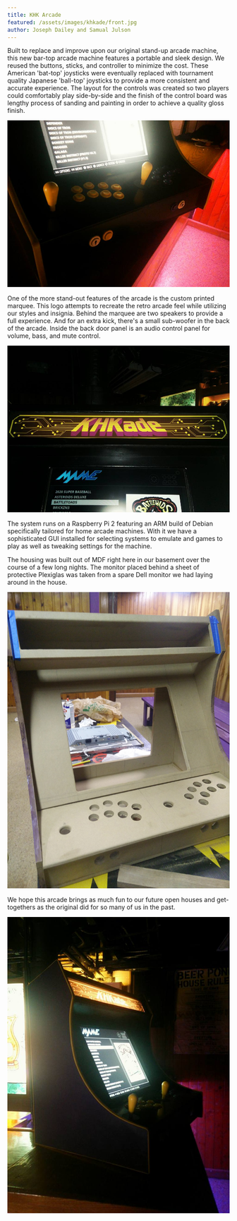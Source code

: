 ```yaml
---
title: KHK Arcade
featured: /assets/images/khkade/front.jpg
author: Joseph Dailey and Samual Julson
---
```

Built to replace and improve upon our original stand-up arcade machine, this new bar-top arcade machine features a portable and sleek design. We reused the buttons, sticks, and controller to minimize the cost. These American 'bat-top' joysticks were eventually replaced with tournament quality Japanese 'ball-top' joysticks to provide a more consistent and accurate experience. The layout for the controls was created so two players could comfortably play side-by-side and the finish of the control board was lengthy process of sanding and painting in order to achieve a quality gloss finish.


<span class="image"><img src="/assets/images/khkade/controls.jpg" alt="Arcade control panel" /></span>

One of the more stand-out features of the arcade is the custom printed marquee. This logo attempts to recreate the retro arcade feel while utilizing our styles and insignia. Behind the marquee are two speakers to provide a full experience. And for an extra kick, there's a small sub-woofer in the back of the arcade. Inside the back door panel is an audio control panel for volume, bass, and mute control.

<span class="image"><img src="/assets/images/khkade/marquee.jpg" alt="Arcade marquee" /></span>

The system runs on a Raspberry Pi 2 featuring an ARM build of Debian specifically tailored for home arcade machines. With it we have a sophisticated GUI installed for selecting systems to emulate and games to play as well as tweaking settings for the machine.

The housing was built out of MDF right here in our basement over the course of a few long nights. The monitor placed behind a sheet of protective Plexiglas was taken from a spare Dell monitor we had laying around in the house.

<span class="image"><img src="/assets/images/khkade/in-progress.jpg" alt="Arcade under construction" /></span>

We hope this arcade brings as much fun to our future open houses and get-togethers as the original did for so many of us in the past.

<span class="image"><img src="/assets/images/khkade/side.jpg" alt="Arcade under construction" /></span>
